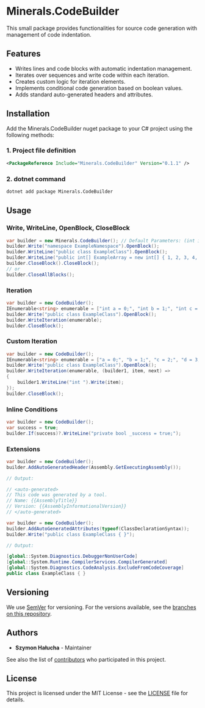 # Minerals.CodeBuilder

This small package provides functionalities for source code generation with management of code indentation.

## Features

- Writes lines and code blocks with automatic indentation management.
- Iterates over sequences and write code within each iteration.
- Creates custom logic for iteration elements.
- Implements conditional code generation based on boolean values.
- Adds standard auto-generated headers and attributes.

## Installation

Add the Minerals.CodeBuilder nuget package to your C# project using the following methods:

### 1. Project file definition

```xml
<PackageReference Include="Minerals.CodeBuilder" Version="0.1.1" />
```

### 2. dotnet command

```bat
dotnet add package Minerals.CodeBuilder
```

## Usage

### Write, WriteLine, OpenBlock, CloseBlock

```csharp
var builder = new Minerals.CodeBuilder(); // Default Parameters: (int indentationSize = 4, int indentationLevel = 0)
builder.Write("namespace ExampleNamespace").OpenBlock();
builder.WriteLine("public class ExampleClass").OpenBlock();
builder.WriteLine("public int[] ExampleArray = new int[] { 1, 2, 3, 4, 5 };");
builder.CloseBlock().CloseBlock();
// or
builder.CloseAllBlocks();
```

### Iteration

```csharp
var builder = new CodeBuilder();
IEnumerable<string> enumerable = ["int a = 0;", "int b = 1;", "int c = 2;", "int d = 3;", "int e = 4;"];
builder.Write("public class ExampleClass").OpenBlock();
builder.WriteIteration(enumerable);
builder.CloseBlock();
```

### Custom Iteration

```csharp
var builder = new CodeBuilder();
IEnumerable<string> enumerable = ["a = 0;", "b = 1;", "c = 2;", "d = 3;", "e = 4;"];
builder.Write("public class ExampleClass").OpenBlock();
builder.WriteIteration(enumerable, (builder1, item, next) =>
{
    builder1.WriteLine("int ").Write(item);
});
builder.CloseBlock();
```

### Inline Conditions

```csharp
var builder = new CodeBuilder();
var success = true;
builder.If(success)?.WriteLine("private bool _success = true;");
```

### Extensions

```csharp
var builder = new CodeBuilder();
builder.AddAutoGeneratedHeader(Assembly.GetExecutingAssembly());

// Output:

// <auto-generated>
// This code was generated by a tool.
// Name: {{AssemblyTitle}}
// Version: {{AssemblyInformationalVersion}}
// </auto-generated>
```

```csharp
var builder = new CodeBuilder();
builder.AddAutoGeneratedAttributes(typeof(ClassDeclarationSyntax));
builder.Write("public class ExampleClass { }");

// Output:

[global::System.Diagnostics.DebuggerNonUserCode]
[global::System.Runtime.CompilerServices.CompilerGenerated]
[global::System.Diagnostics.CodeAnalysis.ExcludeFromCodeCoverage]
public class ExampleClass { }
```

## Versioning

We use [SemVer](http://semver.org/) for versioning. For the versions available, see the [branches on this repository](https://github.com/SzymonHalucha/Minerals.CodeBuilder/branches).

## Authors

- **Szymon Hałucha** - Maintainer

See also the list of [contributors](https://github.com/SzymonHalucha/Minerals.CodeBuilder/contributors) who participated in this project.

## License

This project is licensed under the MIT License - see the [LICENSE](./LICENSE) file for details.
